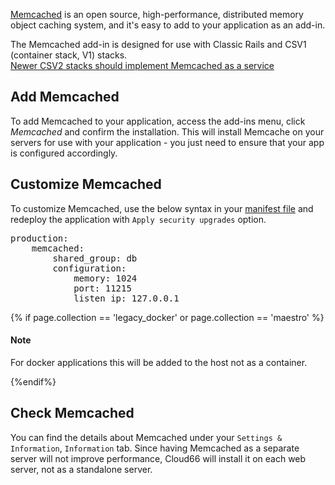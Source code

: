 

[Memcached](http://memcached.org/) is an open source, high-performance, distributed memory object caching system, and it's easy to add to your application as an add-in.

<div class="notice notice-warning">
    <p>
        The Memcached add-in is designed for use with Classic Rails and CSV1 (container stack, V1) stacks.<br>
        <a href="https://community.cloud66.com/t/how-do-i-add-memcached-to-my-application/54" title="An example of how to install Memcached as a Service">Newer CSV2 stacks should implement Memcached as a service</a>
    </p>
</div>

## Add Memcached
To add Memcached to your application, access the add-ins menu, click _Memcached_ and confirm the installation. This will install Memcache on your servers for use with your application - you just need to ensure that your app is configured accordingly.

## Customize Memcached
To customize Memcached, use the below syntax in your [manifest file](/{{page.collection}}/how-to-guides/deployment/building-a-manifest-file.html) and redeploy the application with `Apply security upgrades` option.

<pre class="terminal">
production:
    memcached:
        shared&#95;group: db
        configuration:
            memory: 1024
            port: 11215
            listen&#95;ip: 127.0.0.1
</pre>

{% if page.collection == 'legacy_docker' or page.collection == 'maestro' %}

#### Note
<div class="notice notice-danger">
	<p>For docker applications this will be added to the host not as a container.</p>
</div>
{%endif%}

## Check Memcached

You can find the details about Memcached under your `Settings & Information`, `Information` tab. Since having Memcached as a separate server will not improve performance, Cloud66 will install it on each web server, not as a standalone server.